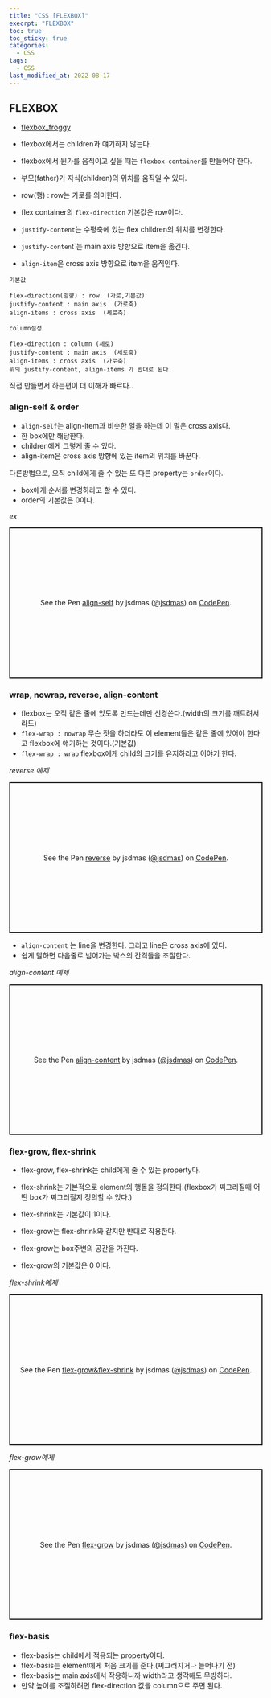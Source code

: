 ```yaml
---
title: "CSS [FLEXBOX]"
execrpt: "FLEXBOX"
toc: true
toc_sticky: true
categories:
  - CSS
tags:
  - CSS
last_modified_at: 2022-08-17
---
```

## FLEXBOX

- [flexbox_froggy](https://flexboxfroggy.com/#ko)
- flexbox에서는 children과 얘기하지 않는다.
- flexbox에서 뭔가를 움직이고 싶을 때는 `flexbox container`를 만들어야 한다.
- 부모(father)가 자식(children)의 위치를 움직일 수 있다.
- row(행) : row는 가로를 의미한다.
- flex container의 `flex-direction` 기본값은 row이다.
- `justify-content`는 수평축에 있는 flex children의 위치를 변경한다.
  
- `justify-conten`t`는 main axis 방향으로 item을 옮긴다.
- `align-item`은 cross axis 방향으로 item을 움직인다.

  
<div class="notice--primary" markdown="1">

`기본값`

```
flex-direction(방향) : row  (가로,기본값)
justify-content : main axis  (가로축)
align-items : cross axis  (세로축)
```
`column설정`

```
flex-direction : column (세로)
justify-content : main axis  (세로축)
align-items : cross axis  (가로축)
위의 justify-content, align-items 가 반대로 된다.
```

직접 만들면서 하는편이 더 이해가 빠르다..
</div>


### align-self & order

- `align-self`는 align-item과 비슷한 일을 하는데 이 말은 cross axis다. 
- 한 box에만 해당한다. 
- children에게 그렇게 줄 수 있다.
- align-item은 cross axis 방향에 있는 item의 위치를 바꾼다.


다른방법으로, 오직 child에게 줄 수 있는 또 다른 property는 `order`이다.
- box에게 순서를 변경하라고 할 수 있다.
- order의 기본값은 0이다.

*ex*
<p class="codepen" data-height="300" data-default-tab="html,result" data-slug-hash="zYWyweM" data-user="jsdmas" style="height: 300px; box-sizing: border-box; display: flex; align-items: center; justify-content: center; border: 2px solid; margin: 1em 0; padding: 1em;">
  <span>See the Pen <a href="https://codepen.io/jsdmas/pen/zYWyweM">
  align-self</a> by jsdmas (<a href="https://codepen.io/jsdmas">@jsdmas</a>)
  on <a href="https://codepen.io">CodePen</a>.</span>
</p>
<script async src="https://cpwebassets.codepen.io/assets/embed/ei.js"></script>


### wrap, nowrap, reverse, align-content

- flexbox는 오직 같은 줄에 있도록 만드는데만 신경쓴다.(width의 크기를 깨트려서라도)
- `flex-wrap : nowrap` 무슨 짓을 하더라도 이 element들은 같은 줄에 있어야 한다고 flexbox에 얘기하는 것이다.(기본값)
- `flex-wrap : wrap` flexbox에게 child의 크기를 유지하라고 이야기 한다.

*reverse 예제*

<p class="codepen" data-height="300" data-default-tab="html,result" data-slug-hash="YzadQZW" data-user="jsdmas" style="height: 300px; box-sizing: border-box; display: flex; align-items: center; justify-content: center; border: 2px solid; margin: 1em 0; padding: 1em;">
  <span>See the Pen <a href="https://codepen.io/jsdmas/pen/YzadQZW">
  reverse</a> by jsdmas (<a href="https://codepen.io/jsdmas">@jsdmas</a>)
  on <a href="https://codepen.io">CodePen</a>.</span>
</p>
<script async src="https://cpwebassets.codepen.io/assets/embed/ei.js"></script>

- `align-content` 는 line을 변경한다. 그리고 line은 cross axis에 있다.
- 쉽게 말하면 다음줄로 넘어가는 박스의 간격들을 조절한다.

*align-content 예제*
<p class="codepen" data-height="300" data-default-tab="html,result" data-slug-hash="ZExVyKw" data-user="jsdmas" style="height: 300px; box-sizing: border-box; display: flex; align-items: center; justify-content: center; border: 2px solid; margin: 1em 0; padding: 1em;">
  <span>See the Pen <a href="https://codepen.io/jsdmas/pen/ZExVyKw">
  align-content</a> by jsdmas (<a href="https://codepen.io/jsdmas">@jsdmas</a>)
  on <a href="https://codepen.io">CodePen</a>.</span>
</p>
<script async src="https://cpwebassets.codepen.io/assets/embed/ei.js"></script>


### flex-grow, flex-shrink

- flex-grow, flex-shrink는 child에게 줄 수 있는 property다.
- flex-shrink는 기본적으로 element의 행돌을 정의한다.(flexbox가 찌그러질때 어떤 box가 찌그러질지 정의할 수 있다.)
- flex-shrink는 기본값이 1이다. 
  
- flex-grow는 flex-shrink와 같지만 반대로 작용한다.
- flex-grow는 box주변의 공간을 가진다.
- flex-grow의 기본값은 0 이다.

*flex-shrink예제*
<p class="codepen" data-height="300" data-default-tab="html,result" data-slug-hash="yLKGXxw" data-user="jsdmas" style="height: 300px; box-sizing: border-box; display: flex; align-items: center; justify-content: center; border: 2px solid; margin: 1em 0; padding: 1em;">
  <span>See the Pen <a href="https://codepen.io/jsdmas/pen/yLKGXxw">
  flex-grow&amp;flex-shrink</a> by jsdmas (<a href="https://codepen.io/jsdmas">@jsdmas</a>)
  on <a href="https://codepen.io">CodePen</a>.</span>
</p>
<script async src="https://cpwebassets.codepen.io/assets/embed/ei.js"></script>

*flex-grow예제*
<p class="codepen" data-height="300" data-default-tab="html,result" data-slug-hash="JjLwJQR" data-user="jsdmas" style="height: 300px; box-sizing: border-box; display: flex; align-items: center; justify-content: center; border: 2px solid; margin: 1em 0; padding: 1em;">
  <span>See the Pen <a href="https://codepen.io/jsdmas/pen/JjLwJQR">
  flex-grow</a> by jsdmas (<a href="https://codepen.io/jsdmas">@jsdmas</a>)
  on <a href="https://codepen.io">CodePen</a>.</span>
</p>
<script async src="https://cpwebassets.codepen.io/assets/embed/ei.js"></script>

### flex-basis

- flex-basis는 child에서 적용되는 property이다.
- flex-basis는 element에게 처음 크기를 준다.(찌그러지거나 늘어나기 전)
- flex-basis는 main axis에서 작용하니까 width라고 생각해도 무방하다.
- 만약 높이를 조절하려면 flex-direction 값을 column으로 주면 된다.